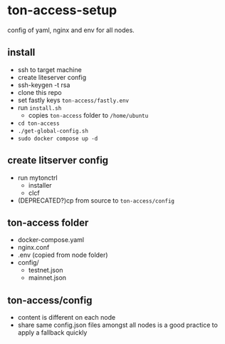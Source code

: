 # ton-access-setup
config of yaml, nginx and env for all nodes.

## install
- ssh to target machine
- create liteserver config
- ssh-keygen -t rsa
- clone this repo
- set fastly keys ```ton-access/fastly.env```
- run ```install.sh```
    - copies ```ton-access``` folder to ```/home/ubuntu```
- ```cd ton-access```
- ```./get-global-config.sh```
- ```sudo docker compose up -d```

## create litserver config
- run mytonctrl
    - installer
    - clcf
- (DEPRECATED?)cp from source to ```ton-access/config```

## ton-access folder 
- docker-compose.yaml
- nginx.conf
- .env (copied from node folder)
- config/
    - testnet.json
    - mainnet.json

## ton-access/config
- content is different on each node
- share same config.json files amongst all nodes is a good practice to apply a fallback quickly
